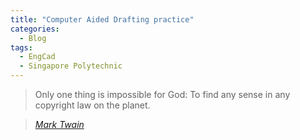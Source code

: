 ```yaml
---
title: "Computer Aided Drafting practice"
categories:
  - Blog
tags:
  - EngCad
  - Singapore Polytechnic
---
```


> Only one thing is impossible for God: To find any sense in any copyright law on the planet.
  
> <cite><a href="http://www.brainyquote.com/quotes/quotes/m/marktwain163473.html">Mark Twain</a></cite>